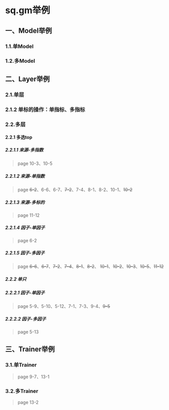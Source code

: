 # sq.gm举例
## 一、Model举例
### 1.1.单Model
### 1.2.多Model

## 二、Layer举例
### 2.1.单层
### 2.1.2 单标的操作：单指标、多指标

### 2.2.多层
#### 2.2.1 多选top
##### 2.2.1.1 来源-多指数
> page 10-3、10-5
##### 2.2.1.2 来源-单指数
> page ~~6-2~~、6-6、6-7、~~7-2~~、7-4、8-1、8-2、10-1、~~10-2~~
##### 2.2.1.3 来源-多标的
> page 11-12
##### 2.2.1.4 因子-单因子
> page 6-2
##### 2.2.1.5 因子-多因子
> page ~~6-6~~、~~6-7~~、~~7-2~~、~~7-4~~、~~8-1~~、~~8-2~~、
> ~~10-1~~、~~10-2~~、~~10-3~~、~~10-5~~、~~11-12~~



##### 2.2.2 单只
##### 2.2.2.1 因子-单因子
> page 5-9、5-10、5-12、7-1、7-3、9-4、~~9-5~~
##### 2.2.2.2 因子-多因子
> page 5-13
## 三、Trainer举例
### 3.1.单Trainer
> page 9-7、13-1
### 3.2.多Trainer
> page 13-2
